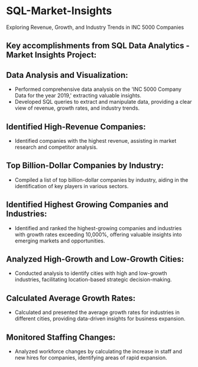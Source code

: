 # SQL-Market-Insights
Exploring Revenue, Growth, and Industry Trends in INC 5000 Companies

## Key accomplishments from SQL Data Analytics - Market Insights Project:

## Data Analysis and Visualization:
   - Performed comprehensive data analysis on the 'INC 5000 Company Data for the year 2019,' extracting valuable insights.
   - Developed SQL queries to extract and manipulate data, providing a clear view of revenue, growth rates, and industry trends.

 ## Identified High-Revenue Companies:
   - Identified companies with the highest revenue, assisting in market research and competitor analysis.

 ## Top Billion-Dollar Companies by Industry:
   - Compiled a list of top billion-dollar companies by industry, aiding in the identification of key players in various sectors.

 ## Identified Highest Growing Companies and Industries:
   - Identified and ranked the highest-growing companies and industries with growth rates exceeding 10,000%, offering valuable insights into emerging markets and opportunities.

 ## Analyzed High-Growth and Low-Growth Cities:
   - Conducted analysis to identify cities with high and low-growth industries, facilitating location-based strategic decision-making.

 ## Calculated Average Growth Rates:
   - Calculated and presented the average growth rates for industries in different cities, providing data-driven insights for business expansion.

 ## Monitored Staffing Changes:
   - Analyzed workforce changes by calculating the increase in staff and new hires for companies, identifying areas of rapid expansion.

